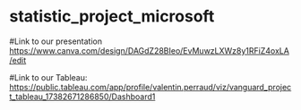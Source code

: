 # statistic_project_microsoft

#Link to our presentation https://www.canva.com/design/DAGdZ28BIeo/EvMuwzLXWz8y1RFiZ4oxLA/edit

#Link to our Tableau: https://public.tableau.com/app/profile/valentin.perraud/viz/vanguard_project_tableau_17382671286850/Dashboard1
